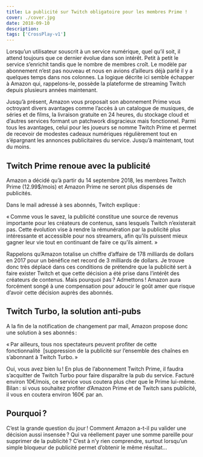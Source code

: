 ```yaml
---
title: La publicité sur Twitch obligatoire pour les membres Prime !
cover: ./cover.jpg
date: 2018-09-10
description:
tags: ['CrossPlay-v1']
---
```


Lorsqu’un utilisateur souscrit à un service numérique, quel qu’il soit, il attend toujours que ce dernier évolue dans son intérêt. Petit à petit le service s’enrichit tandis que le nombre de membres croît. Le modèle par abonnement n’est pas nouveau et nous en avions d’ailleurs déjà parlé il y a quelques temps dans nos colonnes. La logique décrite ici semble échapper à Amazon qui, rappelons-le, possède la plateforme de streaming Twitch depuis plusieurs années maintenant.

Jusqu’à présent, Amazon vous proposait son abonnement Prime vous octroyant divers avantages comme l’accès à un catalogue de musiques, de séries et de films, la livraison gratuite en 24 heures, du stockage cloud et d’autres services formant un patchwork disgracieux mais fonctionnel. Parmi tous les avantages, celui pour les joueurs se nomme Twitch Prime et permet de recevoir de modestes cadeaux numériques régulièrement tout en s’épargnant les annonces publicitaires du service. Jusqu’à maintenant, tout du moins.

## Twitch Prime renoue avec la publicité

Amazon a décidé qu’à partir du 14 septembre 2018, les membres Twitch Prime (12.99$/mois) et Amazon Prime ne seront plus dispensés de publicités.

Dans le mail adressé à ses abonnés, Twitch explique :

« Comme vous le savez, la publicité constitue une source de revenus importante pour les créateurs de contenus, sans lesquels Twitch n’existerait pas. Cette évolution vise à rendre la rémunération par la publicité plus intéressante et accessible pour nos streamers, afin qu’ils puissent mieux gagner leur vie tout en continuant de faire ce qu’ils aiment. »

Rappelons qu’Amazon totalise un chiffre d’affaire de 178 milliards de dollars en 2017 pour un bénéfice net record de 3 milliards de dollars. Je trouve donc très déplacé dans ces conditions de prétendre que la publicité sert à faire exister Twitch et que cette décision a été prise dans l’intérêt des créateurs de contenus. Mais pourquoi pas ? Admettons ! Amazon aura forcément songé à une compensation pour adoucir le goût amer que risque d’avoir cette décision auprès des abonnés.

## Twitch Turbo, la solution anti-pubs

A la fin de la notification de changement par mail, Amazon propose donc une solution à ses abonnés :

« Par ailleurs, tous nos spectateurs peuvent profiter de cette fonctionnalité  [suppression de la publicité sur l’ensemble des chaînes en s’abonnant à Twitch Turbo. »

Oui, vous avez bien lu ! En plus de l’abonnement Twitch Prime, il faudra s’acquitter de Twitch Turbo pour faire disparaître la pub du service. Facturé environ 10€/mois, ce service vous coutera plus cher que le Prime lui-même. Bilan : si vous souhaitez profiter d’Amazon Prime et de Twitch sans publicité, il vous en coutera environ 160€ par an.

## Pourquoi ?

C’est la grande question du jour ! Comment Amazon a-t-il pu valider une décision aussi insensée ? Qui va réellement payer une somme pareille pour supprimer de la publicité ? C’est à n’y rien comprendre, surtout lorsqu’un simple bloqueur de publicité permet d’obtenir le même résultat…
